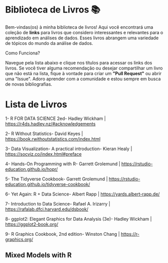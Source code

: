 
# Biblioteca de Livros 📚

Bem-vindas(os) à minha biblioteca de livros! Aqui você encontrará uma coleção de **links** para livros que considero interessantes e relevantes para o aprendizado em análises de dados. Esses livros abrangem uma variedade de tópicos do mundo da análise de dados.

Como Funciona?

Navegue pela lista abaixo e clique nos títulos para acessar os links dos livros. Se você tiver alguma recomendação ou desejar compartilhar um livro que não está na lista, fique à vontade para criar um **"Pull Request"** ou abrir uma "Issue". Adoro aprender com a comunidade e estou sempre em busca de novas bibliografias.

# Lista de Livros

1- R FOR DATA SCIENCE 2ed- Hadley Wickham | https://r4ds.hadley.nz/#acknowledgements

2- R Without Statistics- David Keyes | https://book.rwithoutstatistics.com/index.html

3- Data Visualization- A practical introduction- Kieran Healy | https://socviz.co/index.html#preface

4- Hands-On Programming with R- Garrett Grolemund | https://rstudio-education.github.io/hopr/

5- The Tidyverse Cookbook- Garrett Grolemund | https://rstudio-education.github.io/tidyverse-cookbook/

6- Yet Again: R + Data Science- Albert Rapp | https://yards.albert-rapp.de/

7- Introduction to Data Science- Rafael A. Irizarry | https://rafalab.dfci.harvard.edu/dsbook/

8- ggplot2: Elegant Graphics for Data Analysis (3e)-  Hadley Wickham | https://ggplot2-book.org/

9- R Graphics Cookbook, 2nd edition- Winston Chang | https://r-graphics.org/


## Mixed Models with R 

